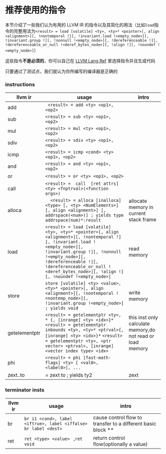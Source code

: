 # 推荐使用的指令

本节介绍了一些我们认为有用的 LLVM IR 的指令以及其简化的用法（比如`load`指令的完整用法为``<result> = load [volatile] <ty>, <ty>* <pointer>[, align <alignment>][, !nontemporal !][, !invariant.load !<empty_node>][, !invariant.group !][, !nonnull !<empty_node>][, !dereferenceable !][, !dereferenceable_or_null !<deref_bytes_node>][, !align !][, !noundef !<empty_node>]``）

这些指令**不是必须的**，你可以自己在 [LLVM Lang Ref](https://llvm.org/docs/LangRef.html) 里选择指令并且生成代码

只要通过了测试点，我们就认为你所编写的编译器是正确的

### instructions 

| llvm ir | usage                                                        | intro |
| ------- | ------------------------------------------------------------ | ----- |
| add     | ` <result> = add <ty> <op1>, <op2>`                          |       |
| sub     | `<result> = sub <ty> <op1>, <op2>`                           |       |
| mul     | `<result> = mul <ty> <op1>, <op2> `                          |       |
| sdiv    | `<result> = sdiv <ty> <op1>, <op2>  `                        |       |
| icmp    | `<result> = icmp <cond> <ty> <op1>, <op2>   `                |       |
| and     | `<result> = and <ty> <op1>, <op2>  `                         |       |
| or      | `<result> = or <ty> <op1>, <op2>   `                         |       |
| call    | `<result> =  call  [ret attrs]  <ty> <fnptrval>(<function args>)` |       |
| alloca        | `  <result> = alloca [inalloca] <type> [, <ty> <NumElements>] [, align <alignment>] [, addrspace(<num>)] ; yields type addrspace(num)*:result` | allocate  memory in current stack frame                     |
| load          | `<result> = load [volatile] <ty>, <ty>* <pointer>[, align <alignment>][, !nontemporal !][, !invariant.load !<empty_node>][, !invariant.group !][, !nonnull !<empty_node>][, !dereferenceable !][, !dereferenceable_or_null !<deref_bytes_node>][, !align !][, !noundef !<empty_node>]` | read memory                                                 |
| store         | `store [volatile] <ty> <value>, <ty>* <pointer>[, align <alignment>][, !nontemporal !<nontemp_node>][, !invariant.group !<empty_node>] ; yields void` | write memory                                                |
| getelementptr | `<result> = getelementptr <ty>, * {, [inrange] <ty> <idx>}*`                                                                                                 `<result> = getelementptr inbounds <ty>, <ty>* <ptrval>{, [inrange] <ty> <idx>}*`                                                                                 `<result> = getelementptr <ty>, <ptr vector> <ptrval>, [inrange] <vector index type> <idx>` | this inst only calculate  memory,do not read or load memory |
| phi           | `<result> = phi [fast-math-flags] <ty> [ <val0>, <label0>], ...` |                                                             |
| zext..to      | <result> = zext <ty> <value> to <ty2>             ; yields ty2 | zext                                                        |

### terminator insts

| llvm ir | usage                                                        | intro                                                        |
| ------- | ------------------------------------------------------------ | ------------------------------------------------------------ |
| br      | `br i1 <cond>, label <iftrue>, label <iffalse>`       `br label <dest>  ` | cause control flow to transfer to a different basic block ** |
| ret     | `ret <type> <value> `  ,`ret void  `                         | return control flow(optionally a value)                      |
